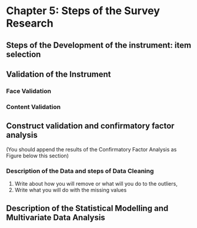 # Chapter 5: Steps of the Survey Research
## Steps of the Development of the instrument: item selection
## Validation of the Instrument
### Face Validation
### Content Validation
## Construct validation and confirmatory factor analysis
(You should append the results of the Confirmatory Factor Analysis as Figure below this section)


### Description of the Data and steps of Data Cleaning

1. Write about how you will remove or what will you do to the outliers,
2. Write what you will do with the missing values

## Description of the Statistical Modelling and Multivariate Data Analysis    
    
    
    
    
    
    